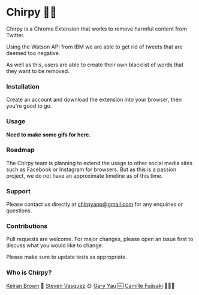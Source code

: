 <!-- Name -->
# Chirpy 🐣💕
<!-- Description -->
Chirpy is a Chrome Extension that works to remove harmful content from Twitter.

Using the Watson API from IBM we are able to get rid of tweets that are deemed too negative.

As well as this, users are able to create their own blacklist of words that they want to be removed.

### Installation
Create an account and download the extension into your browser, then you're good to go.


<!-- Badges -->
<!-- What is a badge -->

<!-- Visuals  -->
### Usage
**Need to make some gifs for here.**

### Roadmap
The Chirpy team is planning to extend the usage to other social media sites such as Facebook or Instagram for browsers. But as this is a passion project, we do not have an approximate timeline as of this time.

### Support
Please contact us directly at chirpyapp@gmail.com for any enquiries or questions.

### Contributions
Pull requests are welcome. For major changes, please open an issue first to discuss what you would like to change.

Please make sure to update tests as appropriate.

<!-- Authors -->
### Who is Chirpy?
[Keiran Brown](https://github.com/KeiranBrown1301) 🍻
[Steven Vasquez](https://github.com/angrysun) 🌞
[Gary Yau](https://github.com/Gazwai) 🆒
[Camille Fujisaki](https://github.com/CamillieFu) 👨‍👩‍👧
